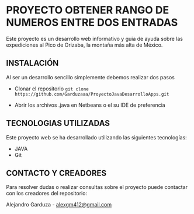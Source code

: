 # PROYECTO OBTENER RANGO DE NUMEROS ENTRE DOS ENTRADAS
Este proyecto es un desarrollo web informativo y guia de ayuda sobre las expediciones al Pico de Orizaba, la montaña más alta de México.

## INSTALACIÓN
Al ser un desarrollo sencillo simplemente debemos realizar dos pasos
- Clonar el repositorio
`git clone https://github.com/Garduzaaa/ProyectoJavaDesarrolloApps.git`

- Abrir los archivos .java en Netbeans o el su IDE de preferencia

## TECNOLOGIAS UTILIZADAS
Este proyecto web se ha desarrollado utilizando las siguientes tecnologías:

- JAVA
- Git

## CONTACTO Y CREADORES
Para resolver dudas o realizar consultas sobre el proyecto puede contactar con los creadores del repositorio:

Alejandro Garduza - alexgm412@gmail.com